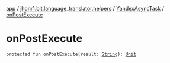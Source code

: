 [app](../../index.md) / [jhonr1.bit.language_translator.helpers](../index.md) / [YandexAsyncTask](index.md) / [onPostExecute](./on-post-execute.md)

# onPostExecute

`protected fun onPostExecute(result: `[`String`](https://kotlinlang.org/api/latest/jvm/stdlib/kotlin/-string/index.html)`): `[`Unit`](https://kotlinlang.org/api/latest/jvm/stdlib/kotlin/-unit/index.html)